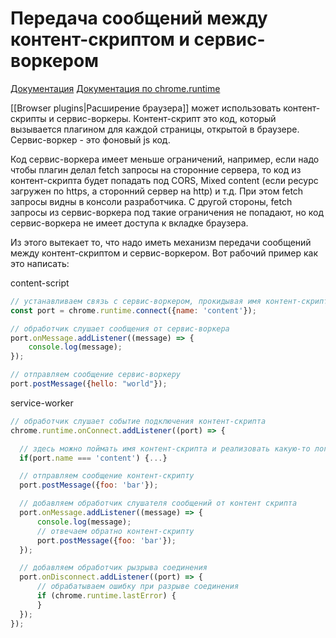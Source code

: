 # Передача сообщений между контент-скриптом и сервис-воркером

[Документация](https://developer.chrome.com/docs/extensions/mv3/messaging/#connect)
[Документация по chrome.runtime](https://developer.chrome.com/docs/extensions/reference/runtime/)

[[Browser plugins|Расширение браузера]] может использовать контент-скрипты и сервис-воркеры. Контент-скрипт это код, который вызывается плагином для каждой страницы, открытой в браузере. Сервис-воркер - это фоновый js код.

Код сервис-воркера имеет меньше ограничений, например, если надо чтобы плагин делал fetch запросы на сторонние сервера, то код из контент-скрипта будет попадать под CORS, Mixed content (если ресурс загружен по https, а сторонний сервер на http) и т.д. При этом fetch запросы видны в консоли разработчика. С другой стороны, fetch запросы из сервис-воркера под такие ограничения не попадают, но код сервис-воркера не имеет доступа к вкладке браузера.

Из этого вытекает то, что надо иметь механизм передачи сообщений между контент-скриптом и сервис-воркером. Вот рабочий пример как это написать:

content-script
```js
// устанавливаем связь с сервис-воркером, прокидывая имя контент-скрипта (необязательно)
const port = chrome.runtime.connect({name: 'content'});

// обработчик слушает сообщения от сервис-воркера
port.onMessage.addListener((message) => {
	console.log(message);
});

// отправляем сообщение сервис-воркеру
port.postMessage({hello: "world"});
```

service-worker
```js
// обработчик слушает событие подключения контент-скрипта
chrome.runtime.onConnect.addListener((port) => {

  // здесь можно поймать имя контент-скрипта и реализовать какую-то логику для определённой страницы
  if(port.name === 'content') {...}

  // отправляем сообщение контент-скрипту
  port.postMessage({foo: 'bar'});

  // добавляем обработчик слушателя сообщений от контент скрипта
  port.onMessage.addListener((message) => {
	  console.log(message);
	  // отвечаем обратно контент-скрипту
	  port.postMessage({foo: 'bar'});
  });

  // добавляем обработчик рызрыва соединения
  port.onDisconnect.addListener((port) => {
      // обрабатываем ошибку при разрыве соединения
	  if (chrome.runtime.lastError) {
	  }
  });
});
```